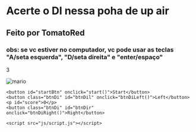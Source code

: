 <!DOCTYPE html>
<html lang="pt-br">
<head>
    <meta charset="UTF-8">
    <meta http-equiv="X-UA-Compatible" content="IE=edge">
    <meta name="viewport" content="width=device-width, initial-scale=1.0">
    <title>DI ROB</title>
    <link rel="stylesheet" href="css/style.css">
</head>
<body>
<div id="game">
    <h1 id="titulo">Acerte o DI nessa poha de up air</h1>
    <h2>Feito por TomatoRed</h2>
    <h3>obs: se vc estiver no computador, vc pode usar as teclas "A/seta esquerda", "D/seta direita" e "enter/espaço"</h3>
    <p id="timer">3</p>
    <img id="clip" src="gifs/combo.gif" alt="mario">
</div>


    <button id="startBtn" onclick="start()">Start</button>
    <button class="btnDi" id="btnDil" onclick="btnDiLeft()">Left</button>
    <p id="score">0</p>
    <button class="btnDi" id="btnDir" onclick="btnDiRight()">Right</button>

    <script src="js/script.js"></script>
</body>
</html>
